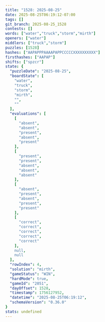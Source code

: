 ```yaml
---
title: "1528: 2025-08-25"
date: 2025-08-25T06:19:12-07:00
tags: []
git_branch: 2025-08-25_1528
contests: []
words: ["water","truck","storm","mirth"]
openers: ["water"]
middlers: ["truck","storm"]
puzzles: [1528]
hashes: ["AAPAPPPAAAAPAPPCCCCCXXXXXXXXXX"]
firsthashes: ["AAPAP"]
shifts: ["spzcr"]
state: {
  "puzzleDate": "2025-08-25",
  "boardState": [
    "water",
    "truck",
    "storm",
    "mirth",
    "",
    ""
  ],
  "evaluations": [
    [
      "absent",
      "absent",
      "present",
      "absent",
      "present"
    ],
    [
      "present",
      "present",
      "absent",
      "absent",
      "absent"
    ],
    [
      "absent",
      "present",
      "absent",
      "present",
      "present"
    ],
    [
      "correct",
      "correct",
      "correct",
      "correct",
      "correct"
    ],
    null,
    null
  ],
  "rowIndex": 4,
  "solution": "mirth",
  "gameStatus": "WIN",
  "hardMode": true,
  "gameId": "2051",
  "dayOffset": 1528,
  "timestamp": 1756127952,
  "datetime": "2025-08-25T06:19:12",
  "schemaVersion": "0.36.0"
}
stats: undefined
---
```

<!-- more -->
